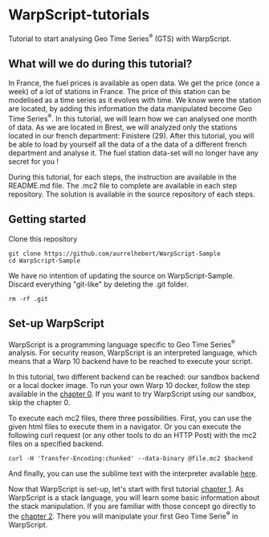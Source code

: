 # WarpScript-tutorials

Tutorial to start analysing Geo Time Series<sup>®</sup> (GTS) with WarpScript.

## What will we do during this tutorial?
In France, the fuel prices is available as open data. We get the price (once a week) of a lot of stations in France. The price of this station can be modelised as a time series as it evolves with time. We know were the station are located, by adding this information the data manipulated become Geo Time Series<sup>®</sup>. In this tutorial, we will learn how we can analysed one month of data. As we are located in Brest, we will analyzed only the stations located in our french department: Finistere (29). After this tutorial, you will be able to load by yourself all the data of a the data of a different french department and analyse it. The fuel station data-set will no longer have any secret for you ! 

During this tutorial, for each steps, the instruction are available in the README.md file. The .mc2 file to complete are available in each step repository. The solution is available in the source repository of each steps.

## Getting started

Clone this repository

```
git clone https://github.com/aurrelhebert/WarpScript-Sample
cd WarpScript-Sample
```

We have no intention of updating the source on WarpScript-Sample. Discard everything "git-like" by deleting the .git folder.

```
rm -rf .git
```

## Set-up WarpScript 

WarpScript is a programming language specific to Geo Time Series<sup>®</sup> analysis. For security reason, WarpScript is an interpreted language, which means that a Warp 10 backend have to be reached to execute your script.

In this tutorial, two different backend can be reached: our sandbox backend or a local docker image. To run your own Warp 10 docker, follow the step available in the [chapter 0](https://github.com/aurrelhebert/WarpScript-tutorials/tree/master/00_Setup). If you want to try WarpScript using our sandbox, skip the chapter 0.

To execute each mc2 files, there three possibilities. First, you can use the given html files to execute them in a navigator.
Or you can execute the following curl request (or any other tools to do an HTTP Post) with the mc2 files on a specified backend.

```
curl -H 'Transfer-Encoding:chunked' --data-binary @file.mc2 $backend
```

And finally, you can use the sublime text with the interpreter available [here](https://github.com/cityzendata/sublime-warpscript).

Now that WarpScript is set-up, let's start with first tutorial [chapter 1](https://github.com/aurrelhebert/WarpScript-tutorials/tree/master/01_Stack). As WarpScript is a stack language, you will learn some basic information about the stack manipulation. If you are familiar with those concept go directly to the [chapter 2](https://github.com/aurrelhebert/WarpScript-tutorials/tree/master/02_Geo_Time_Serie). There you will manipulate your first Geo Time Serie<sup>®</sup> in WarpScript.

